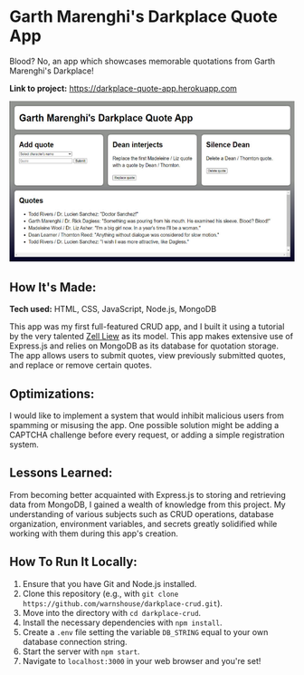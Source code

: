 # Garth Marenghi's Darkplace Quote App
Blood? No, an app which showcases memorable quotations from Garth Marenghi's Darkplace!

**Link to project:** https://darkplace-quote-app.herokuapp.com

![Screenshot of project](ss.jpg)

## How It's Made:

**Tech used:** HTML, CSS, JavaScript, Node.js, MongoDB

This app was my first full-featured CRUD app, and I built it using a tutorial by the very talented [Zell Liew](https://zellwk.com/about/) as its model. This app makes extensive use of Express.js and relies on MongoDB as its database for quotation storage. The app allows users to submit quotes, view previously submitted quotes, and replace or remove certain quotes.

## Optimizations:

I would like to implement a system that would inhibit malicious users from spamming or misusing the app. One possible solution might be adding a CAPTCHA challenge before every request, or adding a simple registration system.

## Lessons Learned:

From becoming better acquainted with Express.js to storing and retrieving data from MongoDB, I gained a wealth of knowledge from this project. My understanding of various subjects such as CRUD operations, database organization, environment variables, and secrets greatly solidified while working with them during this app's creation.

## How To Run It Locally:

1. Ensure that you have Git and Node.js installed.
2. Clone this repository (e.g., with `git clone https://github.com/warnshouse/darkplace-crud.git`).
3. Move into the directory with `cd darkplace-crud`.
4. Install the necessary dependencies with `npm install`.
5. Create a `.env` file setting the variable `DB_STRING` equal to your own database connection string.
6. Start the server with `npm start`.
7. Navigate to `localhost:3000` in your web browser and you're set!